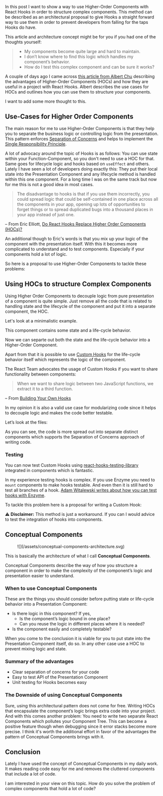 <div class="post__intro" markdown="1">
  In this post I want to show a way to use Higher-Order Components with React Hooks in order to structure complex components. This method can be described as an architectural proposal to give Hooks a straight forward way to use them in order to prevent developers from falling for the taps Hooks do have.
</div>

This article and architecture concept might be for you if you had one of the thoughts yourself:

> * My components become quite large and hard to maintain.
> * I don’t know where to find this logic which handles my component’s behavior.
> * How do I test this complex component and can be sure it works?

A couple of days ago I came across [this article from Albert Chu](https://medium.com/@albertchu539/higher-order-components-in-a-react-hooks-world-69fe1f0b0791) describing the advantages of Higher-Order Components (HOCs) and how they are useful in a project with React Hooks.
Albert describes the use cases for HOCs and outlines how you can use them to structure your components.

I want to add some more thought to this.

## Use-Cases for Higher Order Components

The main reason for me to use Higher-Order Components is that they help you to separate the business logic or controlling logic from the presentation. This pattern enforces [Separation of Concerns](https://en.wikipedia.org/wiki/Separation_of_concerns) and helps to implement the [Single Responsibility Principle](https://en.wikipedia.org/wiki/Single_responsibility_principle).

A lot of advocacy around the topic of Hooks is as follows: You can use state within your Function-Component, so you don't need to use a HOC for that. Same goes for lifecycle logic and hooks based on `useEffect` and others.
Lately I have seen a lot of developers doing exactly this: They put their local state into the Presentation Component and any lifecycle method is handled within this one component. For a long time I was on the same track but now for me this is not a good idea in most cases.

> The disadvantage to hooks is that if you use them incorrectly, you could spread logic that could be self-contained in one place across all the components in your app, opening up lots of opportunities to forget things or to spread duplicated bugs into a thousand places in your app instead of just one.
 
– From Eric Elliott, [Do React Hooks Replace Higher Order Components (HOCs)?](https://medium.com/javascript-scene/do-react-hooks-replace-higher-order-components-hocs-7ae4a08b7b58)

An additional though to Eric's words is that you mix up your logic of the component with the presentation itself. With this it becomes more complicated to understand and to test components. Especially if your components hold a lot of logic.

So here is a proposal to use Higher-Order Components to tackle these problems:

## Using HOCs to structure Complex Components

Using Higher Order Components to decouple logic from pure presentation of a component is quite simple. Just remove all the code that is related to handling state and the lifecycle of the component and put it into a separate component, the HOC.

Let's look at a minimalistic example.

This component contains some state and a life-cycle behavior.

<script src="https://gist.github.com/drublic/cf1e4ad38693f99a803d931b332b26e9.js"></script>

Now we can separte out both the state and the life-cycle behavior into a Higher-Order Component.

Apart from that it is possible to use [Custom Hooks](https://reactjs.org/docs/hooks-custom.html) for the life-cycle behavior itself which represents the logic of the component.

The React Team advocates the usage of Custom Hooks if you want to share functionality between components:

> When we want to share logic between two JavaScript functions, we extract it to a third function.

– From [Building Your Own Hooks](https://reactjs.org/docs/hooks-custom.html#extracting-a-custom-hook)

In my opinion it is also a valid use case for modularizing code since it helps to decouple logic and makes the code better testable.

Let’s look at the files:

<script src="https://gist.github.com/drublic/cbb99a906f8fd349298ce32b2c3b6bc8.js"></script>

As you can see, the code is more spread out into separate distinct components which supports the Separation of Concerns approach of writing code.

### Testing

You can now test Custom Hooks using [react-hooks-testing-library](https://github.com/testing-library/react-hooks-testing-library) integrated in components which is fantastic.

In my experience testing hooks is complex. If you use Enzyme you need to `mount` components to make hooks testable. And even then it is still hard to test all branches of a hook. [Adam Witalewski writes about how you can test hooks with Enzyme](https://itnext.io/testing-components-built-using-react-hooks-with-jest-enzyme-edb87d703756).

To tackle this problem here is a proposal for writing a Custom Hook:

<script src="https://gist.github.com/drublic/e7736ac2773708e0190c7722d0012c88.js"></script>

⚠️ __Disclaimer:__ This method is just a workaround. If you can I would advice to test the integration of hooks into components.

## Conceptual Components

<figure class="image image--right" markdown="1">
  ![](/assets/conceptual-components-architecture.svg)
</figure>

This is basically the architecture of what I call __Conceptual Components__.

Conceptual Components describe the way of how you structure a component in order to make the complexity of the component’s logic and presentation easier to understand.

### When to use Conceptual Components

These are the things you should consider before putting state or life-cycle behavior into a Presentation Component:

* Is there logic in this component? If yes,
  * Is the component’s logic bound in one place?
  * Can you reuse the logic in different places where it is needed?
* Is the component easily and completely testable?

When you come to the conclusion it is viable for you to put state into the Presentation Component itself, do so. In any other case use a HOC to prevent mixing logic and state.

### Summary of the advantages

* Clear separation of concerns for your code
* Easy to test API of the Presentation Component
* Unit testing for Hooks becomes easy

### The Downside of using Conceptual Components

Sure, using this architectural pattern does not come for free.
Writing HOCs that encapsulate the component’s logic brings extra code into your project. And with this comes another problem: You need to write two separate React Components which pollutes your Component Tree. This can become a positive feature though when debugging since it error stacks become more precise. 
I think it's worth the additional effort in favor of the advantages the pattern of Conceptual Components brings with it.

## Conclusion

Lately I have used the concept of Conceptual Components in my daily work. It makes reading code easy for me and removes the cluttered components that include a lot of code.

I am interested in your view on this topic. How do you solve the problem of complex components that hold a lot of code?
